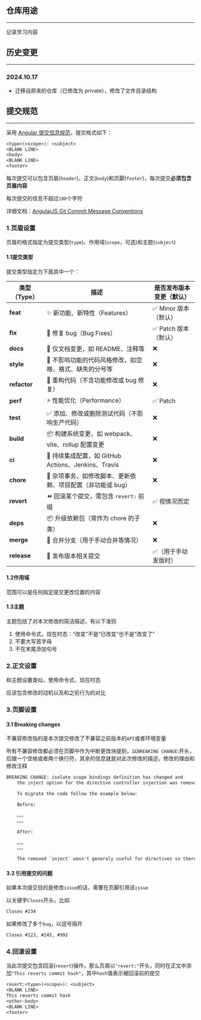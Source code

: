 ## 仓库用途

------

记录学习内容

## 历史变更

------

### 2024.10.17

- 迁移自原来的仓库（已修改为 private），修改了文件目录结构

## 提交规范

------

采用 [Angular 提交信息规范](https://github.com/angular/angular/blob/22b96b9/CONTRIBUTING.md#-commit-message-guidelines)，提交格式如下：

```txt
<type>(<scope>): <subject>
<BLANK LINE>
<body>
<BLANK LINE>
<footer>
```

每次提交可以包含页眉(`header`)、正文(`body`)和页脚(`footer`)，每次提交**必须包含页眉内容**

每次提交的信息不超过`100`个字符

详细文档：[AngularJS Git Commit Message Conventions](https://docs.google.com/document/d/1QrDFcIiPjSLDn3EL15IJygNPiHORgU1_OOAqWjiDU5Y/edit#)

### 1.页眉设置

页眉的格式指定为提交类型(`type`)、作用域(`scope`，可选)和主题(`subject`)

#### 1.1提交类型

提交类型指定为下面其中一个：

| 类型（Type）     | 描述                                        | 是否发布版本变更（默认）   |
| ------------ | ----------------------------------------- | -------------- |
| **feat**     | ✨ 新功能、新特性（Features）                       | ✅ Minor 版本（默认） |
| **fix**      | 🐛 修复 bug（Bug Fixes）                      | ✅ Patch 版本（默认） |
| **docs**     | 📝 仅文档变更，如 README、注释等                     | ❌              |
| **style**    | 💅 不影响功能的代码风格修改，如空格、格式、缺失的分号等             | ❌              |
| **refactor** | 🔨 重构代码（不含功能修改或 bug 修复）                   | ❌              |
| **perf**     | ⚡ 性能优化（Performance）                       | ✅ Patch        |
| **test**     | ✅ 添加、修改或删除测试代码（不影响生产代码）                   | ❌              |
| **build**    | 📦 构建系统变更，如 webpack、vite、rollup 配置变更      | ❌              |
| **ci**       | 🤖 持续集成配置，如 GitHub Actions、Jenkins、Travis | ❌              |
| **chore**    | 🔧 杂项事务，如修改脚本、更新依赖、项目配置（非功能或 bug）         | ❌              |
| **revert**   | ⏪ 回滚某个提交，需包含 `revert:` 前缀                 | ✅ 视情况而定        |
| **deps**     | 📦 升级依赖包（常作为 chore 的子类）                   | ❌              |
| **merge**    | 🔀 合并分支（用于手动合并等情况）                        | ❌              |
| **release**  | 🚀 发布版本相关提交                               | ✅（用于手动发版时）     |


#### 1.2作用域

范围可以是任何指定提交更改位置的内容

#### 1.3主题

主题包括了对本次修改的简洁描述，有以下准则

1. 使用命令式，现在时态：“改变”不是“已改变”也不是“改变了”
2. 不要大写首字母
3. 不在末尾添加句号

### 2.正文设置

和主题设置类似，使用命令式、现在时态

应该包含修改的动机以及和之前行为的对比

### 3.页脚设置

#### 3.1 Breaking changes

不兼容修改指的是本次提交修改了不兼容之前版本的`API`或者环境变量

所有不兼容修改都必须在页脚中作为中断更改块提到，以`BREAKING CHANGE`:开头，后跟一个空格或者两个换行符，其余的信息就是对此次修改的描述，修改的理由和修改注释

```txt
BREAKING CHANGE: isolate scope bindings definition has changed and
    the inject option for the directive controller injection was removed.

    To migrate the code follow the example below:

    Before:

    。。。
    。。。

    After:

    。。。
    。。。

    The removed `inject` wasn't generaly useful for directives so there should be no code using it.
```

#### 3.2 引用提交的问题

如果本次提交目的是修改`issue`的话，需要在页脚引用该`issue`

以关键字`Closes`开头，比如

```txt
Closes #234
```

如果修改了多个`bug`，以逗号隔开

```txt
Closes #123, #245, #992
```

### 4.回滚设置

当此次提交包含回滚(`revert`)操作，那么页眉以`"revert:"`开头，同时在正文中添加`"This reverts commit hash"`，其中`hash`值表示被回滚前的提交

```txt
revert:<type>(<scope>): <subject>
<BLANK LINE>
This reverts commit hash
<other-body>
<BLANK LINE>
<footer>
```
